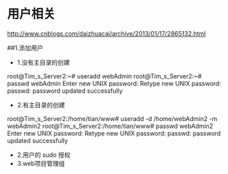 # 用户相关
http://www.cnblogs.com/daizhuacai/archive/2013/01/17/2865132.html

##1.添加用户
* 1.没有主目录的创建

root@Tim_s_Server2:~# useradd webAdmin
root@Tim_s_Server2:~# passwd webAdmin
Enter new UNIX password: 
Retype new UNIX password: 
passwd: password updated successfully

* 2.有主目录的创建

root@Tim_s_Server2:/home/tian/www# useradd -d /home/webAdmin2 -m webAdmin2
root@Tim_s_Server2:/home/tian/www# passwd webAdmin2
Enter new UNIX password: 
Retype new UNIX password: 
passwd: password updated successfully


* 2.用户的 sudo 授权
* 3.web项目管理组
